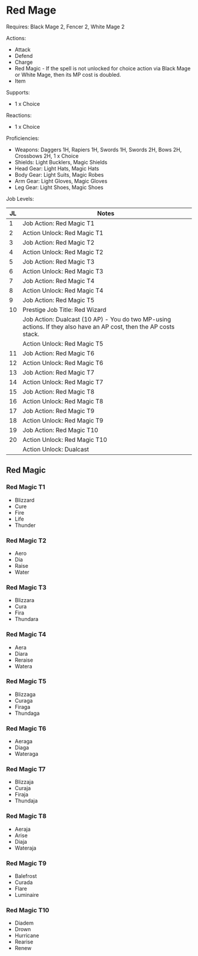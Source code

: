 # Red Mage

Requires: Black Mage 2, Fencer 2, White Mage 2

Actions:

- Attack
- Defend
- Charge
- Red Magic - If the spell is not unlocked for choice action via Black Mage or White Mage, then its MP cost is doubled.
- Item

Supports:

- 1 x Choice

Reactions:

- 1 x Choice

Proficiencies:

- Weapons: Daggers 1H, Rapiers 1H, Swords 1H, Swords 2H, Bows 2H, Crossbows 2H, 1 x Choice
- Shields: Light Bucklers, Magic Shields
- Head Gear: Light Hats, Magic Hats
- Body Gear: Light Suits, Magic Robes
- Arm Gear: Light Gloves, Magic Gloves
- Leg Gear: Light Shoes, Magic Shoes

Job Levels:

| JL | Notes |
| --- | --- |
| 1 | Job Action: Red Magic T1
| 2 | Action Unlock: Red Magic T1
| 3 | Job Action: Red Magic T2
| 4 | Action Unlock: Red Magic T2
| 5 | Job Action: Red Magic T3
| 6 | Action Unlock: Red Magic T3
| 7 | Job Action: Red Magic T4
| 8 | Action Unlock: Red Magic T4
| 9 | Job Action: Red Magic T5
| 10 | Prestige Job Title: Red Wizard
|    | Job Action: Dualcast (10 AP) - You do two MP-using actions. If they also have an AP cost, then the AP costs stack.
|    | Action Unlock: Red Magic T5
| 11 | Job Action: Red Magic T6
| 12 | Action Unlock: Red Magic T6
| 13 | Job Action: Red Magic T7
| 14 | Action Unlock: Red Magic T7
| 15 | Job Action: Red Magic T8
| 16 | Action Unlock: Red Magic T8
| 17 | Job Action: Red Magic T9
| 18 | Action Unlock: Red Magic T9
| 19 | Job Action: Red Magic T10
| 20 | Action Unlock: Red Magic T10
|    | Action Unlock: Dualcast

## Red Magic

### Red Magic T1

- Blizzard
- Cure
- Fire
- Life
- Thunder

### Red Magic T2

- Aero
- Dia
- Raise
- Water

### Red Magic T3

- Blizzara
- Cura
- Fira
- Thundara

### Red Magic T4

- Aera
- Diara
- Reraise
- Watera

### Red Magic T5

- Blizzaga
- Curaga
- Firaga
- Thundaga

### Red Magic T6

- Aeraga
- Diaga
- Wateraga

### Red Magic T7

- Blizzaja
- Curaja
- Firaja
- Thundaja

### Red Magic T8

- Aeraja
- Arise
- Diaja
- Wateraja

### Red Magic T9

- Balefrost
- Curada
- Flare
- Luminaire

### Red Magic T10

- Diadem
- Drown
- Hurricane
- Rearise
- Renew
